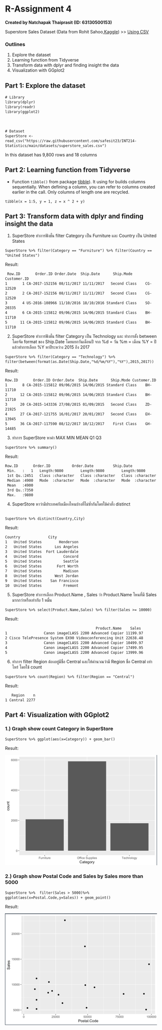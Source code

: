 # R-Assignment 4

**Created by Natchapak Thaiprasit (ID: 63130500153)**


 Superstore Sales Dataset (Data from Rohit Sahoo,[Kaggle](https://www.kaggle.com/rohitsahoo/sales-forecasting)) >> [Using CSV](https://raw.githubusercontent.com/safesit23/INT214-Statistics/main/datasets/superstore_sales.csv)


### Outlines
1. Explore the dataset
2. Learning function from Tidyverse
3. Transform data with dplyr and finding insight the data
4. Visualization with GGplot2

## Part 1: Explore the dataset

```
# Library
library(dplyr)
library(readr)
library(ggplot2)



# Dataset
SuperStore <- read_csv("https://raw.githubusercontent.com/safesit23/INT214-Statistics/main/datasets/superstore_sales.csv")
```

In this dataset has 9,800 rows and 18 columns



## Part 2: Learning function from Tidyverse

- Function `tibble()` from package [tibble](https://tibble.tidyverse.org/reference/tibble.html)). It using for builds columns sequentially. When defining a column, you can refer to columns created earlier in the call. Only columns of length one are recycled.

```
tibble(x = 1:5, y = 1, z = x ^ 2 + y)
```

## Part 3: Transform data with dplyr and finding insight the data

1. SuperStore ทำการฟังชั่น filter Category เป็น Furniture และ Country เป็น United States 

```
SuperStore %>% filter(Category == "Furniture") %>% filter(Country == "United States")
```

Result:

```
 Row.ID       Order.ID Order.Date  Ship.Date      Ship.Mode Customer.ID
1       1 CA-2017-152156 08/11/2017 11/11/2017   Second Class    CG-12520
2       2 CA-2017-152156 08/11/2017 11/11/2017   Second Class    CG-12520
3       4 US-2016-108966 11/10/2016 18/10/2016 Standard Class    SO-20335
4       6 CA-2015-115812 09/06/2015 14/06/2015 Standard Class    BH-11710
5      11 CA-2015-115812 09/06/2015 14/06/2015 Standard Class    BH-11710
```

2. SuperStore ทำการฟังชั่น filter Category เป็น Technology และ ทำการตั้ง between โดยจัด format ของ Ship.Date โดยแยกวันเดือนปี จาก %d = วัน %m = เดือน %Y = ปี แล้วทำการเลือก %Y หาปีระหว่าง 2015 ถึง 2017

```
SuperStore %>% filter(Category == "Technology") %>% filter(between(format(as.Date(Ship.Date,"%d/%m/%Y"),"%Y"),2015,2017)) 
```

Result:


```
Row.ID       Order.ID Order.Date  Ship.Date      Ship.Mode Customer.ID
1       8 CA-2015-115812 09/06/2015 14/06/2015 Standard Class    BH-11710
2      12 CA-2015-115812 09/06/2015 14/06/2015 Standard Class    BH-11710
3      20 CA-2015-143336 27/08/2015 01/09/2015   Second Class    ZD-21925
4      27 CA-2017-121755 16/01/2017 20/01/2017   Second Class    EH-13945
5      36 CA-2017-117590 08/12/2017 10/12/2017    First Class    GH-14485
```
3. ทำการ SuperStore หาค่า MAX MIN MEAN Q1 Q3

```
SuperStore %>% summary() 
```

Result:

```
Row.ID       Order.ID          Order.Date         Ship.Date        
 Min.   :   1   Length:9800        Length:9800        Length:9800       
 1st Qu.:2451   Class :character   Class :character   Class :character  
 Median :4900   Mode  :character   Mode  :character   Mode  :character  
 Mean   :4900                                                           
 3rd Qu.:7350                                                           
 Max.   :9800  
```

4. SuperStore หาว่ามีประเทศกับเมืองไหนบ้างที่ไม่ซ้ำกันโดยใช้คำสั่ง distinct

```

SuperStore %>% distinct(Country,City)
```

Result:

```
Country             City
1   United States        Henderson
2   United States      Los Angeles
3   United States  Fort Lauderdale
4   United States          Concord
5   United States          Seattle
6   United States       Fort Worth
7   United States          Madison
8   United States      West Jordan
9   United States    San Francisco
10  United States          Fremont
```

5. SuperStore ทำการเลือก Product.Name , Sales ว่า Product.Name ไหนที่มี Sales มากกว่าหรือเท่ากับ 1 หมื่น

```
SuperStore %>% select(Product.Name,Sales) %>% filter(Sales >= 10000)
```

Result:

```
                                          Product.Name    Sales
1                 Canon imageCLASS 2200 Advanced Copier 11199.97
2 Cisco TelePresence System EX90 Videoconferencing Unit 22638.48
3                 Canon imageCLASS 2200 Advanced Copier 10499.97
4                 Canon imageCLASS 2200 Advanced Copier 17499.95
5                 Canon imageCLASS 2200 Advanced Copier 13999.96
```

6. ทำการ filter Region ต้องอยู่มีชื่อ Central และให้คำนวณว่ามี Region ชื่อ Central เท่าไหร่ โดยใช้ count

```
SuperStore %>% count(Region) %>% filter(Region == "Central")
```

Result:

```
   Region    n
1 Central 2277
```


## Part 4: Visualization with GGplot2
### 1.) Graph show count Category in SuperStore
```
SuperStore %>% ggplot(aes(x=Category)) + geom_bar()
```
Result:

![Graph 1](graph1.png)

### 2.) Graph show Postal Code and Sales by Sales more than 5000
```
SuperStore %>%  filter(Sales > 5000)%>% ggplot(aes(x=Postal.Code,y=Sales)) + geom_point() 
```

Result:

![Graph 2](graph2.png)

